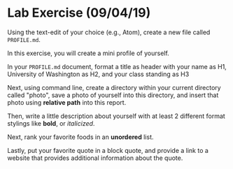 # Lab Exercise (09/04/19)

Using the text-edit of your choice (e.g., Atom), create a new file called `PROFILE.md`.

In this exercise, you will create a mini profile of yourself.

In your `PROFILE.md` document, format a title as header with your name as H1, University of Washington as H2, and your class standing as H3

Next, using command line, create a directory within your current directory called "photo", save a photo of yourself into this directory, and insert that photo using **relative path** into this report.

Then, write a little description about yourself with at least 2 different format stylings like **bold**, or *italicized*.

Next, rank your favorite foods in an **unordered** list.

Lastly, put your favorite quote in a block quote, and provide a link to a website that provides additional information about the quote.
